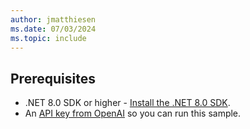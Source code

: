 ```yaml
---
author: jmatthiesen
ms.date: 07/03/2024
ms.topic: include
---
```


## Prerequisites

- .NET 8.0 SDK or higher - [Install the .NET 8.0 SDK](https://dotnet.microsoft.com/download/dotnet/8.0).
- An [API key from OpenAI](https://platform.openai.com/docs/libraries#create-and-export-an-api-key) so you can run this sample.
